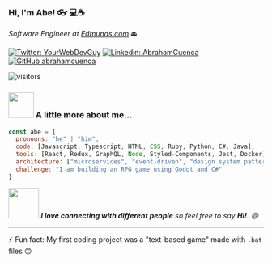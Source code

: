 ### Hi, I'm Abe!  👓 💻☕

*Software Engineer at [Edmunds.com](https://technology.edmunds.com/)* 🚘

[![Twitter: YourWebDevGuy](https://img.shields.io/twitter/follow/yourwebdevguy?style=social)](https://twitter.com/YourWebDevGuy)
[![Linkedin: AbrahamCuenca](https://img.shields.io/badge/-abrahamcuenca-blue?style=flat-square&logo=Linkedin&logoColor=white&link=https://www.linkedin.com/in/abrahamcuenca/)](https://www.linkedin.com/in/abrahamcuenca/)
[![GitHub abrahamcuenca](https://img.shields.io/github/followers/abrahamcuenca?label=follow&style=social)](https://github.com/abrahamcuenca)

![visitors](https://visitor-badge-reloaded.herokuapp.com/badge?page_id=abrahamcuenca.abrahamcuenca&color=00cf00)
### <img src="https://media.giphy.com/media/LmNwrBhejkK9EFP504/giphy.gif" width="50"> A little more about me...  

```javascript
const abe = {
  pronouns: "he" | "him",
  code: [Javascript, Typescript, HTML, CSS, Ruby, Python, C#, Java],
  tools: [React, Redux, GraphQL, Node, Styled-Components, Jest, Docker],  
  architecture: ["microservices", "event-driven", "design system pattern"],
  challenge: "I am building an RPG game using Godot and C#"
}
```

<img src="https://media.giphy.com/media/3o85xjSETVG3OpPyx2/giphy.gif" width="60"> <em><b>I love connecting with different people</b> so feel free to say <b>Hi!</b>. 😄</em>

---
⚡ Fun fact: My first coding project was a "text-based game" made with `.bat` files 🙃
